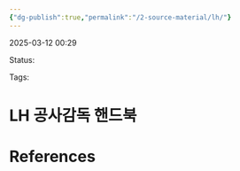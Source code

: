 ```yaml
---
{"dg-publish":true,"permalink":"/2-source-material/lh/"}
---
```



2025-03-12 00:29

Status: 

Tags: 

# LH 공사감독 핸드북


# References
